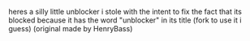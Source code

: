 heres a silly little unblocker i stole with the intent to fix the fact that its blocked because it has the word "unblocker" in its title (fork to use it i guess) (original made by HenryBass)
